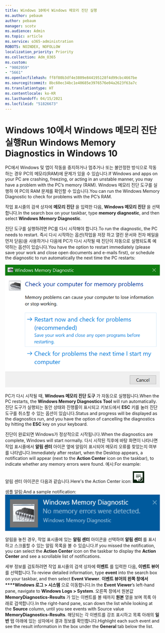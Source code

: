 ```yaml
---
title: Windows 10에서 Windows 메모리 진단 실행
ms.author: pebaum
author: pebaum
manager: scotv
ms.audience: Admin
ms.topic: article
ms.service: o365-administration
ROBOTS: NOINDEX, NOFOLLOW
localization_priority: Priority
ms.collection: Adm_O365
ms.custom:
- "9002959"
- "5661"
ms.openlocfilehash: ff8f80b3df4e3809e844195128f4d99cbc4667be
ms.sourcegitcommit: 8bc60ec34bc1e40685e3976576e04a2623f63a7c
ms.translationtype: HT
ms.contentlocale: ko-KR
ms.lasthandoff: 04/15/2021
ms.locfileid: "51826673"
---
```

# <a name="run-windows-memory-diagnostics-in-windows-10"></a><span data-ttu-id="65810-102">Windows 10에서 Windows 메모리 진단 실행</span><span class="sxs-lookup"><span data-stu-id="65810-102">Run Windows Memory Diagnostics in Windows 10</span></span>

<span data-ttu-id="65810-103">PC에서 Windows 및 앱이 작동을 중지하거나 멈추거나 또는 불안정한 방식으로 작동하는 경우 PC의 메모리(RAM)에 문제가 있을 수 있습니다.</span><span class="sxs-lookup"><span data-stu-id="65810-103">If Windows and apps on your PC are crashing, freezing, or acting in an unstable manner, you may have a problem with the PC’s memory (RAM).</span></span> <span data-ttu-id="65810-104">Windows 메모리 진단 도구를 실행하 여 PC의 RAM 문제를 확인할 수 있습니다.</span><span class="sxs-lookup"><span data-stu-id="65810-104">You can run the Windows Memory Diagnostic to check for problems with the PC’s RAM.</span></span>

<span data-ttu-id="65810-105">작업 표시줄의 검색 상자에 **메모리 진단** 을 입력한 다음, **Windows 메모리 진단** 을 선택합니다.</span><span class="sxs-lookup"><span data-stu-id="65810-105">In the search box on your taskbar, type **memory diagnostic**, and then select **Windows Memory Diagnostic**.</span></span> 

<span data-ttu-id="65810-106">진단 도구를 실행하려면 PC를 다시 시작해야 합니다.</span><span class="sxs-lookup"><span data-stu-id="65810-106">To run the diagnostic, the PC needs to restart.</span></span> <span data-ttu-id="65810-107">즉시 다시 시작하는 옵션(작업을 저장 하고 열린 문서와 전자 메일을 먼저 닫음)을 사용하거나 다음에 PC가 다시 시작될 때 진단이 자동으로 실행되도록 예약하는 옵션이 있습니다.</span><span class="sxs-lookup"><span data-stu-id="65810-107">You have the option to restart immediately (please save your work and close open documents and e-mails first), or schedule the diagnostic to run automatically the next time the PC restarts:</span></span>

![Windows 메모리 진단](media/windows-memory-diagnostic.png)

<span data-ttu-id="65810-109">PC가 다시 시작될 때, **Windows 메모리 진단 도구** 가 자동으로 실행됩니다.</span><span class="sxs-lookup"><span data-stu-id="65810-109">When the PC restarts, the **Windows Memory Diagnostics Tool** will run automatically.</span></span> <span data-ttu-id="65810-110">진단 도구가 실행되는 동안 상태와 진행률이 표시되고 키보드에서 **ESC** 키를 눌러 진단 도구를 취소할 수 있는 옵션이 있습니다.</span><span class="sxs-lookup"><span data-stu-id="65810-110">Status and progress will be displayed as the diagnostics run, and you have the option of cancelling the diagnostics by hitting the **ESC** key on your keyboard.</span></span>

<span data-ttu-id="65810-111">진단이 완료되면 Windows가 정상적으로 시작됩니다.</span><span class="sxs-lookup"><span data-stu-id="65810-111">When the diagnostics are complete, Windows will start normally.</span></span>
<span data-ttu-id="65810-112">다시 시작된 직후에 바탕 화면이 나타나면 작업 표시줄에서 **알림 센터** 아이콘 옆에 알림이 표시되어 메모리 오류를 찾았는지 여부를 나타냅니다.</span><span class="sxs-lookup"><span data-stu-id="65810-112">Immediately after restart, when the Desktop appears, a notification will appear (next to the **Action Center** icon on the taskbar), to indicate whether any memory errors were found.</span></span> <span data-ttu-id="65810-113">예시:</span><span class="sxs-lookup"><span data-stu-id="65810-113">For example:</span></span>

<span data-ttu-id="65810-114">알림 센터 아이콘은 다음과 같습니다.</span><span class="sxs-lookup"><span data-stu-id="65810-114">Here's the Action Center icon:</span></span> ![알림 센터 아이콘](media/action-center-icon.png) 

<span data-ttu-id="65810-116">샘플 알림:</span><span class="sxs-lookup"><span data-stu-id="65810-116">And a sample notification:</span></span> ![메모리 오류 없음](media/no-memory-errors.png)

<span data-ttu-id="65810-118">알림을 놓친 경우, 작업 표시줄에 있는 **알림 센터** 아이콘을 선택하여 **알림 센터** 를 표시하고 스크롤할 수 있는 알림 목록을 볼 수 있습니다.</span><span class="sxs-lookup"><span data-stu-id="65810-118">If you missed the notification, you can select the **Action Center** icon  on the taskbar to display the **Action Center** and see a scrollable list of notifications.</span></span>

<span data-ttu-id="65810-119">세부 정보를 검토하려면 작업 표시줄의 검색 상자에 **이벤트** 를 입력한 다음, **이벤트 뷰어** 를 선택합니다.</span><span class="sxs-lookup"><span data-stu-id="65810-119">To review detailed information, type **event** into the search box on your taskbar, and then select **Event Viewer**.</span></span> <span data-ttu-id="65810-120">**이벤트 뷰어의 왼쪽 창에서\*\*\*\*Windows 로그 > 시스템** 으로 이동합니다.</span><span class="sxs-lookup"><span data-stu-id="65810-120">In the **Event Viewer**’s left-hand pane, navigate to **Windows Logs > System**.</span></span> <span data-ttu-id="65810-121">오른쪽 창에서 원본값 **MemoryDiagnostics-Results** 가 있는 이벤트를 볼 때까지 **원본** 열을 보며 목록 아래로 검색합니다.</span><span class="sxs-lookup"><span data-stu-id="65810-121">In the right-hand pane, scan down the list while looking at the **Source** column, until you see events with Source value **MemoryDiagnostics-Results**.</span></span> <span data-ttu-id="65810-122">해당되는 각 이벤트를 강조 표시하고 목록 아래의 **일반** 탭 아래에 있는 상자에서 결과 정보를 확인합니다.</span><span class="sxs-lookup"><span data-stu-id="65810-122">Highlight each such event and see the result information in the box under the **General** tab below the list.</span></span>
